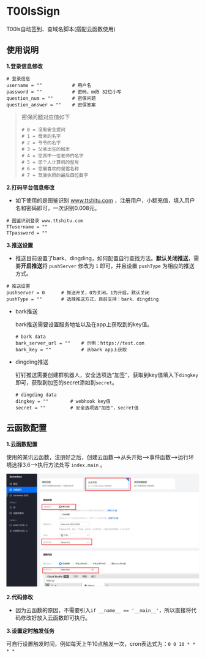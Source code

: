 # T00lsSign

T00ls自动签到、查域名脚本(搭配云函数使用)

## 使用说明

**1.登录信息修改**

```
# 登录信息
username = ""           # 用户名
password = ""           # 密码，md5 32位小写
question_num = ""       # 密保问题
question_answer = ""    # 密保答案
```

> 密保问题对应值如下
>
> ```
> # 0 = 没有安全提问
> # 1 = 母亲的名字
> # 2 = 爷爷的名字
> # 3 = 父亲出生的城市
> # 4 = 您其中一位老师的名字
> # 5 = 您个人计算机的型号
> # 6 = 您最喜欢的餐馆名称
> # 7 = 驾驶执照的最后四位数字
> ```

**2.打码平台信息修改**

* 如下使用的是图鉴识别 www.ttshitu.com ，注册用户，小额充值，填入用户名和密码即可，一次识别0.008元。

```
# 图鉴识别登录 www.ttshitu.com
TTusername = ""
TTpassword = ""
```

**3.推送设置**

* 推送目前设置了bark、dingding，如何配置自行查找方法。**默认关闭推送**，需要**开启推送**将 `pushServer` 修改为 `1` 即可，并且设置 `pushType` 为相应的推送方式。

```
# 推送设置
pushServer = 0      # 推送开关，0为关闭，1为开启，默认关闭
pushType = ""       # 选择推送方式，目前支持：bark、dingding
```

* bark推送

  bark推送需要设置服务地址以及在app上获取到的key值。

  ```
  # bark data
  bark_server_url = ""    # 示例：https://test.com
  bark_key = ""           # 从bark app上获取
  ```

* dingding推送

  钉钉推送需要创建群机器人，安全选项选“加签”，获取到key值填入下`dingkey`即可，获取到加签的secret添如到`secret`。

  ```
  # dingding data
  dingkey = ""        # webhook key值
  secret = ""         # 安全选项选"加签"，secret值
  ```

## 云函数配置

**1.云函数配置**

使用的某讯云函数，注册好之后，创建云函数—>从头开始—>事件函数—>运行环境选择3.6—>执行方法处写 `index.main` 。

![yun](https://github.com/thunder-sec/T00lsSign/blob/main/yunhanshu.jpg?raw=true)

**2.代码修改**

* 因为云函数的原因，不需要引入`if __name__ == '__main__'`，所以直接将代码修改好放入云函数即可执行。

**3.设置定时触发任务**

可自行设置触发时间，例如每天上午10点触发一次，cron表达式为：`0 0 10 * * * *`

